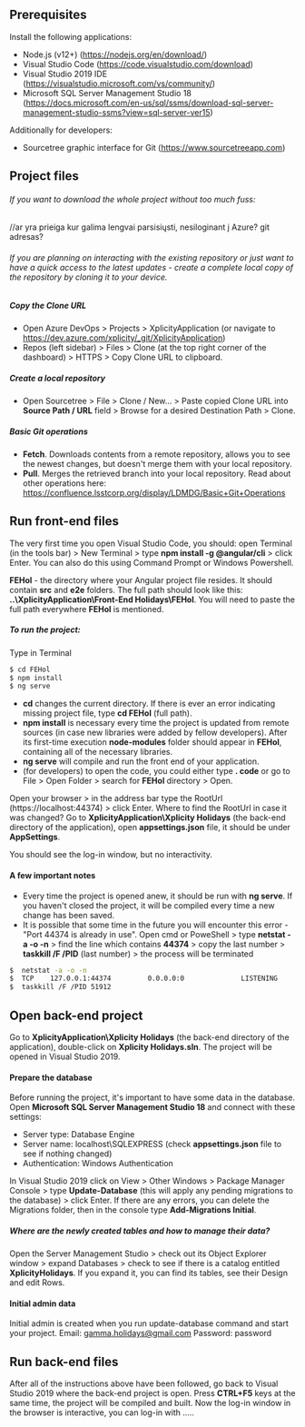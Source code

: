 ## Prerequisites

Install the following applications:
  - Node.js (v12+) (https://nodejs.org/en/download/)
  - Visual Studio Code (https://code.visualstudio.com/download)
  - Visual Studio 2019 IDE (https://visualstudio.microsoft.com/vs/community/)
  - Microsoft SQL Server Management Studio 18
(https://docs.microsoft.com/en-us/sql/ssms/download-sql-server-management-studio-ssms?view=sql-server-ver15)

Additionally for developers:
  - Sourcetree graphic interface for Git (https://www.sourcetreeapp.com)

## Project files
###### If you want to download the whole project without too much fuss: 
//ar yra prieiga kur galima lengvai parsisiųsti, nesiloginant į Azure? git adresas?

###### If you are planning on interacting with the existing repository or just want to have a quick access to the latest updates - create a complete local copy of the repository by cloning it to your device.
   ##### Copy the Clone URL
  - Open Azure DevOps > Projects > XplicityApplication 
  (or navigate to https://dev.azure.com/xplicity/_git/XplicityApplication)
  - Repos (left sidebar) > Files > Clone (at the top right corner of the dashboard) > HTTPS > Copy Clone URL to clipboard.

   ##### Create a local repository  
  - Open Sourcetree > File > Clone / New... > Paste copied Clone URL into **Source Path / URL** field > Browse for a desired Destination Path > Clone.
 
   ##### Basic Git operations
  - **Fetch**. Downloads contents from a remote repository, allows you to see the newest changes, but doesn't merge them with your local repository.
  - **Pull**. Merges the retrieved branch into your local repository.
Read about other operations here: https://confluence.lsstcorp.org/display/LDMDG/Basic+Git+Operations

## Run front-end files
The very first time you open Visual Studio Code, you should:
open Terminal (in the tools bar) > New Terminal > type **npm install -g @angular/cli** > click Enter.
You can also do this using Command Prompt or Windows Powershell.

**FEHol** - the directory where your Angular project file resides. It should contain **src** and **e2e** folders. The full path should look like this: **..\XplicityApplication\Front-End Holidays\FEHol**. You will need to paste the full path everywhere **FEHol** is mentioned.

##### To run the project:
Type in Terminal
```sh
$ cd FEHol
$ npm install
$ ng serve 
```
  - **cd** changes the current directory. If there is ever an error indicating missing project file, type **cd FEHol** (full path).
  - **npm install** is necessary every time the project is updated from remote sources (in case new libraries were added by fellow developers). After its first-time execution **node-modules** folder should appear in **FEHol**, containing all of the necessary libraries.
  - **ng serve** will compile and run the front end of your application.
  - (for developers) to open the code, you could either type **. code** or go to File > Open Folder > search for **FEHol** directory > Open.

Open your browser > in the address bar type the RootUrl (https://localhost:44374) > click Enter.
Where to find the RootUrl in case it was changed? Go to **XplicityApplication\Xplicity Holidays** (the back-end directory of the application), open **appsettings.json** file, it should be under **AppSettings**.

You should see the log-in window, but no interactivity.

#### A few important notes
  - Every time the project is opened anew, it should be run with **ng serve**. If you haven't closed the project, it will be compiled every time a new change has been saved.
  - It is possible that some time in the future you will encounter this error - "Port 44374 is already in use".
Open cmd or PoweShell > type **netstat -a -o -n** > find the line which contains **44374** > copy the last number > **taskkill /F /PID** (last number) > the process will be terminated
```sh
$  netstat -a -o -n
$  TCP    127.0.0.1:44374         0.0.0.0:0              LISTENING       51912
$  taskkill /F /PID 51912
```

## Open back-end project
Go to **XplicityApplication\Xplicity Holidays** (the back-end directory of the application), double-click on **Xplicity Holidays.sln**. The project will be opened in Visual Studio 2019.

#### Prepare the database
Before running the project, it's important to have some data in the database. 
Open **Microsoft SQL Server Management Studio 18** and connect with these settings:
 - Server type: Database Engine
 - Server name: localhost\\SQLEXPRESS (check **appsettings.json** file to see if nothing changed)
 - Authentication: Windows Authentication

In Visual Studio 2019 click on View > Other Windows > Package Manager Console > type **Update-Database** (this will apply any pending migrations to the database) > click Enter.
If there are any errors, you can delete the Migrations folder, then in the console type **Add-Migrations Initial**.

   ##### Where are the newly created tables and how to manage their data?
Open the Server Management Studio > check out its Object Explorer window > expand Databases > check to see if there is a catalog entitled **XplicityHolidays**.
If you expand it, you can find its tables, see their Design and edit Rows.

#### Initial admin data 
Initial admin is created when you run update-database command and start your project.
Email: gamma.holidays@gmail.com
Password: password

## Run back-end files
After all of the instructions above have been followed, go back to Visual Studio 2019 where the back-end project is open. Press **CTRL+F5** keys at the same time, the project will be compiled and built. Now the log-in window in the browser is interactive, you can log-in with .....

